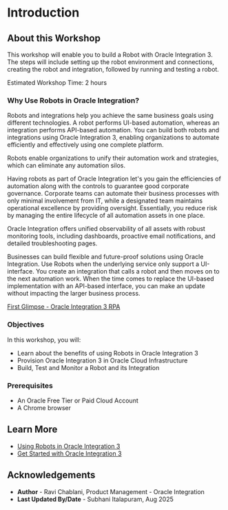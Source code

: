 # Introduction

## About this Workshop

This workshop will enable you to build a Robot with Oracle Integration 3. The steps will include setting up the robot environment and connections, creating the robot and integration, followed by running and testing a robot.

Estimated Workshop Time: 2 hours

### Why Use Robots in Oracle Integration?

Robots and integrations help you achieve the same business goals using different technologies. A robot performs UI-based automation, whereas an integration performs API-based automation. You can build both robots and integrations using Oracle Integration 3, enabling organizations to automate efficiently and effectively using one complete platform.

Robots enable organizations to unify their automation work and strategies, which can eliminate any automation silos.

Having robots as part of Oracle Integration let's you gain the efficiencies of automation along with the controls to guarantee good corporate governance. Corporate teams can automate their business processes with only minimal involvement from IT, while a designated team maintains operational excellence by providing oversight. Essentially, you reduce risk by managing the entire lifecycle of all automation assets in one place.

Oracle Integration offers unified observability of all assets with robust monitoring tools, including dashboards, proactive email notifications, and detailed troubleshooting pages.

Businesses can build flexible and future-proof solutions using Oracle Integration. Use Robots when the underlying service only support a UI-interface. You create an integration that calls a robot and then moves on to the next automation work. When the time comes to replace the UI-based implementation with an API-based interface, you can make an update without impacting the larger business process.

[First Glimpse - Oracle Integration 3 RPA](youtube:ljZdU3j2lPw:medium)

### Objectives

In this workshop, you will:

* Learn about the benefits of using Robots in Oracle Integration 3
* Provision Oracle Integration 3 in Oracle Cloud Infrastructure
* Build, Test and Monitor a Robot and its Integration

### Prerequisites

* An Oracle Free Tier or Paid Cloud Account
* A Chrome browser

## Learn More

* [Using Robots in Oracle Integration 3](https://docs.oracle.com/en/cloud/paas/application-integration/robotic-automation/index.html)
* [Get Started with Oracle Integration 3](https://docs.oracle.com/en/cloud/paas/application-integration/index.html)

## Acknowledgements

* **Author** - Ravi Chablani, Product Management - Oracle Integration
* **Last Updated By/Date** - Subhani Italapuram, Aug 2025
